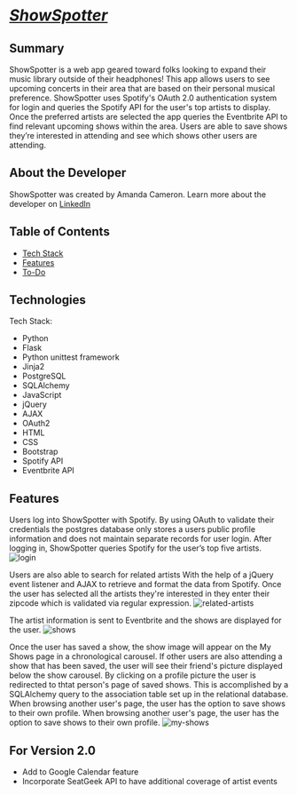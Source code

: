 *[ShowSpotter](http://www.showspotter.org)*
=============

Summary
-------
ShowSpotter is a web app geared toward folks looking to expand their music library outside of their headphones! 
This app allows users to see upcoming concerts in their area that are based on their personal musical preference. 
ShowSpotter uses Spotify's OAuth 2.0 authentication system for login and queries the Spotify API for the user's 
top artists to display. Once the preferred artists are selected the app queries the Eventbrite API to find relevant 
upcoming shows within the area. Users are able to save shows they’re interested in attending and see which shows other 
users are attending.

About the Developer
-------
ShowSpotter was created by Amanda Cameron. Learn more about the developer on [LinkedIn](http://www.linkedin.com/in/amandacameron103)

Table of Contents
-------
* [Tech Stack](#tech-stack)
* [Features](#features)
* [To-Do](#future)

<a name="tech-stack"></a>Technologies
-------
Tech Stack:
- Python
- Flask
- Python unittest framework
- Jinja2
- PostgreSQL
- SQLAlchemy
- JavaScript
- jQuery
- AJAX
- OAuth2
- HTML
- CSS
- Bootstrap
- Spotify API
- Eventbrite API

<a name="features"></a>Features
-------

Users log into ShowSpotter with Spotify. By using OAuth to validate their credentials the postgres database only stores a users public profile information and does not maintain separate records for user login. After logging in, ShowSpotter queries Spotify for the user’s top five artists.
![login](http://g.recordit.co/SkNENnRVHX.gif)

Users are also able to search for related artists With the help of a jQuery event listener and AJAX to retrieve and format the data from Spotify. Once the user has selected all the artists they're interested in they enter their zipcode which is validated via regular expression.
![related-artists](http://g.recordit.co/0HC4UrkBOl.gif)

The artist information is sent to Eventbrite and the shows are displayed for the user.
![shows](http://g.recordit.co/iipNT560gX.gif)

Once the user has saved a show, the show image will appear on the My Shows page in a chronological carousel. If other users are also attending a show that has been saved, the user will see their friend's picture displayed below the show carousel. By clicking on a profile picture the user is redirected to thtat person's page of saved shows. This is accomplished by a SQLAlchemy query to the association table set up in the relational database. When browsing another user's page, the user has the option to save shows to their own profile. When browsing another user's page, the user has the option to save shows to their own profile.
![my-shows](http://g.recordit.co/KnX74i8638.gif)


<a name="future"></a>For Version 2.0
-------
- Add to Google Calendar feature
- Incorporate SeatGeek API to have additional coverage of artist events
